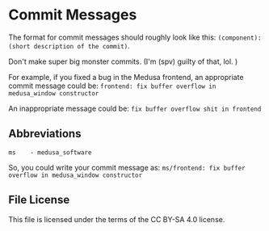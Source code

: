 # Commit Messages

The format for commit messages should roughly look like this:
`(component): (short description of the commit)`.

Don't make super big monster commits. (I'm (spv) guilty of that, lol. )

For example, if you fixed a bug in the Medusa frontend, an appropriate commit
message could be:
`frontend: fix buffer overflow in medusa_window constructor`

An inappropriate message could be:
`fix buffer overflow shit in frontend`

## Abbreviations
```
ms    - medusa_software
```

So, you could write your commit message as:
`ms/frontend: fix buffer overflow in medusa_window constructor`

## File License
This file is licensed under the terms of the CC BY-SA 4.0 license.